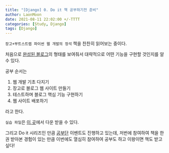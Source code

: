 ```yaml
---
title: "[Django] 0. Do it 책 공부하기전 준비"
author: LaonMoon
date: 2021-08-11 22:02:00 +/-TTTT
categories: [Study, Django]
tags: [Django]
---
```


`장고+부트스트랩 파이썬 웹 개발의 정석` 책을 찬찬히 읽어보는 중이다. 

처음으로 [완성된 블로그](https://doitdjango.com/)의 형태를 보여줘서 대략적으로 어떤 기능을 구현할 것인지를 알 수 있다.

공부 순서는

1. 웹 개발 기초 다지기
2. 장고로 블로그 웹 사이트 만들기
3. 테스트하며 블로그 핵심 기능 구현하기
4. 웹 사이트 배포하기

라고 한다.

`실습 파일`은 [이 곳](https://github.com/saintdragon2/do_it_django_a_to_z)에서 다운 받을 수 있다.

그리고 Do it 시리즈인 만큼 [공부단](https://cafe.naver.com/doitstudyroom) 이벤트도 진행하고 있는데, 저번에 참여하여 책을 한 권 받아본 경험이 있는 만큼 이번에도 열심히 참여하여 공부도 하고 이왕이면 책도 받고 싶다!
